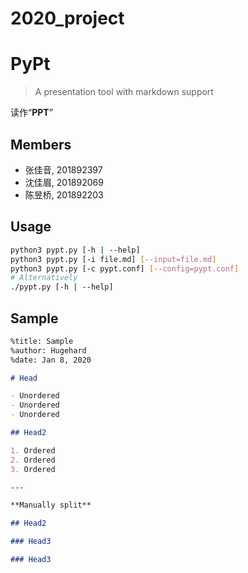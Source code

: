 # 2020_project
# PyPt

> A presentation tool with markdown support

读作“**PPT**”

## Members

- 张佳音, 201892397
- 沈佳眉, 201892069
- 陈昱桥, 201892203

## Usage

```sh
python3 pypt.py [-h | --help]
python3 pypt.py [-i file.md] [--input=file.md]
python3 pypt.py [-c pypt.conf] [--config=pypt.conf]
# Alternatively
./pypt.py [-h | --help]
```

## Sample

```md
%title: Sample
%author: Hugehard
%date: Jan 8, 2020

# Head

- Unordered
- Unordered
- Unordered

## Head2

1. Ordered
2. Ordered
3. Ordered

---

**Manually split**

## Head2

### Head3

### Head3
```

